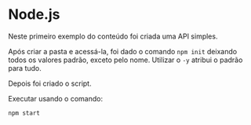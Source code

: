 # Node.js

Neste primeiro exemplo do conteúdo foi criada uma API simples. 

Após criar a pasta e acessá-la, foi dado o comando ```npm init``` deixando todos os valores padrão, exceto pelo nome. Utilizar o ```-y``` atribui o padrão para tudo.

Depois foi criado o script.

Executar usando o comando: 
```
npm start
```